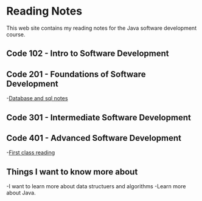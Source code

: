 # Reading Notes

This web site contains my reading notes for the Java software development course.

## Code 102 - Intro to Software Development

## Code 201 - Foundations of Software Development

-[Database and sql notes](relational-databases-sql.md)

## Code 301 - Intermediate Software Development

## Code 401 - Advanced Software Development

-[First class reading](./class1.md)

## Things I want to know more about

-I want to learn more about data structuers and algorithms
-Learn more about Java.